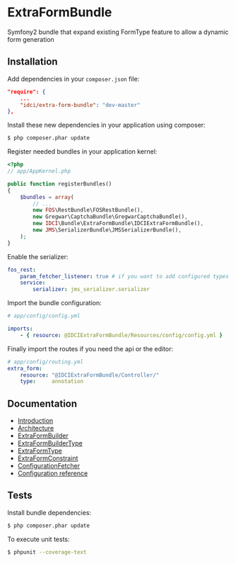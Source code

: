 ExtraFormBundle
===============

Symfony2 bundle that expand existing FormType feature to allow a dynamic form generation


Installation
------------

Add dependencies in your `composer.json` file:
```json
"require": {
    ...
    "idci/extra-form-bundle": "dev-master"
},
```

Install these new dependencies in your application using composer:
```sh
$ php composer.phar update
```

Register needed bundles in your application kernel:
```php
<?php
// app/AppKernel.php

public function registerBundles()
{
    $bundles = array(
        // ...
        new FOS\RestBundle\FOSRestBundle(),
        new Gregwar\CaptchaBundle\GregwarCaptchaBundle(),
        new IDCI\Bundle\ExtraFormBundle\IDCIExtraFormBundle(),
        new JMS\SerializerBundle\JMSSerializerBundle(),
    );
}
```

Enable the serializer:

```yml
fos_rest:
    param_fetcher_listener: true # if you want to add configured types
    service:
        serializer: jms_serializer.serializer
```

Import the bundle configuration:
```yml
# app/config/config.yml

imports:
    - { resource: @IDCIExtraFormBundle/Resources/config/config.yml }
```

Finally import the routes if you need the api or the editor:
```yml
# app/config/routing.yml
extra_form:
    resource: "@IDCIExtraFormBundle/Controller/"
    type:     annotation
```

Documentation
-------------

* [Introduction](Resources/doc/introduction.md)
* [Architecture](Resources/doc/architecture.md)
* [ExtraFormBuilder](Resources/doc/extra_form_builder.md)
* [ExtraFormBuilderType](Resources/doc/extra_form_builder_type.md)
* [ExtraFormType](Resources/doc/extra_form_type.md)
* [ExtraFormConstraint](Resources/doc/extra_form_constraint.md)
* [ConfigurationFetcher](Resources/doc/configuration_fetcher.md)
* [Configuration reference](Resources/doc/configuration_reference.md)


Tests
-----

Install bundle dependencies:
```sh
$ php composer.phar update
```

To execute unit tests:
```sh
$ phpunit --coverage-text
```
